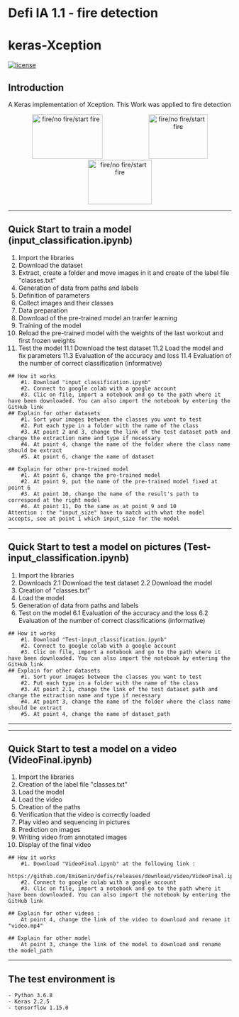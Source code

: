 # Defi IA 1.1 - fire detection
# keras-Xception

[![license](https://img.shields.io/github/license/mashape/apistatus.svg)](LICENSE)

## Introduction

A Keras implementation of Xception.
This Work was applied to fire detection

<p align="center">

  <img src="https://github.com/EmiGenin/defis/blob/master/nofire.png" alt ="fire/no fire/start fire" height="100" width="159" hspace="50" title="hover text">
  <img src="https://github.com/EmiGenin/defis/blob/master/startfire.png" alt ="fire/no fire/start fire" height="100" width="133" hspace="50" title="hover text">
  <img src="https://github.com/EmiGenin/defis/blob/master/fire.png" alt ="fire/no fire/start fire" height="100" width="144" hspace="50" title="hover text">
</p>


---

## Quick Start to train a model (input_classification.ipynb)
1. Import the libraries
2. Download the dataset
3. Extract, create a folder and move images in it and create of the label file "classes.txt"
4. Generation of data from paths and labels
5. Definition of parameters
6. Collect images and their classes
7. Data preparation
8. Download of the pre-trained model an tranfer learning
9. Training of the model
10. Reload the pre-trained model with the weights of the last workout and first frozen weights
11. Test the model
	11.1 Download the test dataset
	11.2 Load the model and fix parameters
	11.3 Evaluation of the accuracy and loss
	11.4 Evaluation of the number of correct classification (informative)

```
## How it works
	#1. Download "input_classification.ipynb"
	#2. Connect to google colab with a google account
	#3. Clic on file, import a notebook and go to the path where it have been downloaded. You can also import the notebook by entering the GitHub link
## Explain for other datasets
	#1. Sort your images between the classes you want to test 
	#2. Put each type in a folder with the name of the class  
	#3. At point 2 and 3, change the link of the test dataset path and change the extraction name and type if necessary  
	#4. At point 4, change the name of the folder where the class name should be extract
	#5. At point 6, change the name of dataset	

## Explain for other pre-trained model
	#1. At point 6, change the pre-trained model
	#2. At point 9, put the name of the pre-trained model fixed at point 6
	#3. At point 10, change the name of the result's path to correspond at the right model
	#4. At point 11, Do the same as at point 9 and 10
Attention : the "input_size" have to match with what the model accepts, see at point 1 which input_size for the model
```
---

## Quick Start to test a model on pictures (Test-input_classification.ipynb)
1. Import the libraries
2. Downloads
	2.1 Download the test dataset
	2.2 Download the model
3. Creation of "classes.txt"
4. Load the model
5. Generation of data from paths and labels
6. Test on the model
	6.1 Evaluation of the accuracy and the loss
	6.2 Evaluation of the number of correct classifications (informative)

```
## How it works
	#1. Download "Test-input_classification.ipynb"
	#2. Connect to google colab with a google account
	#3. Clic on file, import a notebook and go to the path where it have been downloaded. You can also import the notebook by entering the GitHub link
## Explain for other datasets
	#1. Sort your images between the classes you want to test 
	#2. Put each type in a folder with the name of the class  
	#3. At point 2.1, change the link of the test dataset path and change the extraction name and type if necessary  
	#4. At point 3, change the name of the folder where the class name should be extract
	#5. At point 4, change the name of dataset_path	
```
---
---

## Quick Start to test a model on a video (VideoFinal.ipynb)
1. Import the libraries
2. Creation of the label file "classes.txt"
3. Load the model
4. Load the video
5. Creation of the paths
6. Verification that the video is correctly loaded
7. Play video and sequencing in pictures
8. Prediction on images
9. Writing video from annotated images
10. Display of the final video

```
## How it works
	#1. Download "VideoFinal.ipynb" at the following link :
		https://github.com/EmiGenin/defis/releases/download/video/VideoFinal.ipynb
	#2. Connect to google colab with a google account
	#3. Clic on file, import a notebook and go to the path where it have been downloaded. You can also import the notebook by entering the GitHub link
	
## Explain for other videos :
	At point 4, change the link of the video to download and rename it "video.mp4"

## Explain for other model
	At point 3, change the link of the model to download and rename the model_path

```
---
## The test environment is
    - Python 3.6.8
    - Keras 2.2.5
    - tensorflow 1.15.0
